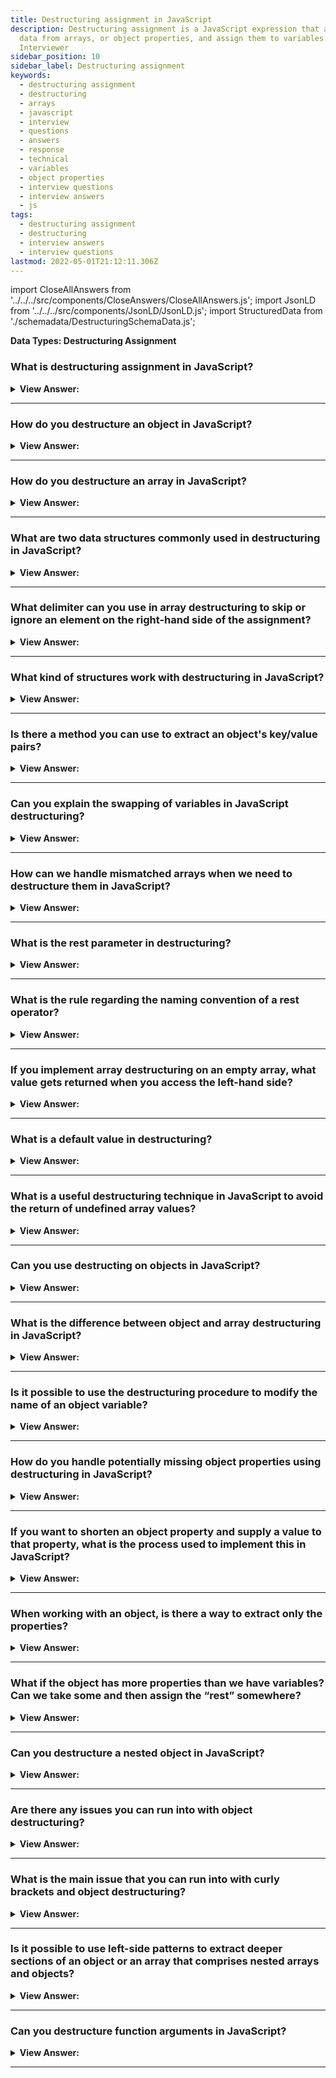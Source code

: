 ```yaml
---
title: Destructuring assignment in JavaScript
description: Destructuring assignment is a JavaScript expression that allows us to extract
  data from arrays, or object properties, and assign them to variables.
  Interviewer
sidebar_position: 10
sidebar_label: Destructuring assignment
keywords:
  - destructuring assignment
  - destructuring
  - arrays
  - javascript
  - interview
  - questions
  - answers
  - response
  - technical
  - variables
  - object properties
  - interview questions
  - interview answers
  - js
tags:
  - destructuring assignment
  - destructuring
  - interview answers
  - interview questions
lastmod: 2022-05-01T21:12:11.306Z
---
```


import CloseAllAnswers from '../../../src/components/CloseAnswers/CloseAllAnswers.js';
import JsonLD from '../../../src/components/JsonLD/JsonLD.js';
import StructuredData from './schemadata/DestructuringSchemaData.js';

<JsonLD data={StructuredData} />

<head>
  <title>Destructuring Assignment | JavaScript Frontend Phone Interview</title>
</head>

**Data Types: Destructuring Assignment**

<CloseAllAnswers />

### What is destructuring assignment in JavaScript?

<details>
  <summary><strong>View Answer:</strong></summary>
  <div>
  <div><strong>Interview Response:</strong> Destructuring assignment is a syntax in JavaScript that allows you to extract or unpack values from arrays or objects and assign them to variables in a concise way. </div><br />
  <div><strong>Technical Response:</strong> De-structuring assignment is a special syntax that allows us to “unpack” arrays or objects into many variables, which is sometimes more convenient. De-structuring also works great with complex functions with many parameters, default values, and more. We can use destructuring on both objects and arrays in JavaScript. It is a “destructuring assignment” because it “destructures” by copying items into variables. But the array itself is not modified.
  </div><br />
  <div><strong className="codeExample">Code Example:</strong><br /><br />

  <div></div>

```js
// we have an array with the name and surname
let arr = ['John', 'Smith'];

// destructuring assignment
// sets firstName = arr[0]
// and surname = arr[1]
let [firstName, surname] = arr;

alert(firstName); // John
alert(surname); // Smith

// Another example using the split() method

let [firstName, surname] = 'John Smith'.split(' ');
alert(firstName); // John
alert(surname); // Smith

/////////////////////////////////////////////

// DESTRUCTURING OBJECTS

const hero = {
  name: 'Batman',
  realName: 'Bruce Wayne',
};

const { name, realName } = hero;
name; // => 'Batman',
realName; // => 'Bruce Wayne'
```

  </div>
  </div>
</details>

---

### How do you destructure an object in JavaScript?

<details>
  <summary><strong>View Answer:</strong></summary>
  <div>
  <div><strong>Interview Response:</strong> To destructure an object in JavaScript, you can use curly braces &#123;&#125; and specify the names of the properties you want to extract and assign to variables with the same name.
<br /><br />
  </div>
  </div>
</details>

---

### How do you destructure an array in JavaScript?

<details>
  <summary><strong>View Answer:</strong></summary>
  <div>
  <div><strong>Interview Response:</strong> To destructure an array in JavaScript, you can use square brackets [] and specify the variable names in the order that matches the array elements' positions.
<br /><br />
  </div>
  </div>
</details>

---

### What are two data structures commonly used in destructuring in JavaScript?

<details>
  <summary><strong>View Answer:</strong></summary>
  <div>
  <div><strong>Interview Response:</strong> The two data structures commonly used in destructuring in JavaScript are objects and arrays. Destructuring allows you to extract values from these data structures and assign them to variables.
<br /><br />
  </div>
  </div>
</details>

---

### What delimiter can you use in array destructuring to skip or ignore an element on the right-hand side of the assignment?

<details>
  <summary><strong>View Answer:</strong></summary>
  <div>
  <div><strong>Interview Response:</strong> We can skip unwanted elements of an array by adding extra space and a comma as a delimiting block.
</div><br />
  <div><strong className="codeExample">Code Example:</strong><br /><br />

  <div></div>

```js
// second element is not needed
let [firstName, , title] = [
  'Julius',
  'Caesar',
  'Consul',
  'of the Roman Republic',
];

console.log(title); // Consul
```

  </div>
  </div>
</details>

---

### What kind of structures work with destructuring in JavaScript?

<details>
  <summary><strong>View Answer:</strong></summary>
  <div>
  <div><strong>Interview Response:</strong> Destructuring works with any iterable structure, including arrays, objects, Sets, and strings on the right-hand side of the assignment.
</div><br />
  <div><strong className="codeExample">Code Example:</strong><br /><br />

  <div></div>

```js
let [a, b, c] = 'abc'; // ["a", "b", "c"]
let [one, two, three] = new Set([1, 2, 3]);
```

  </div>
  </div>
</details>

---

### Is there a method you can use to extract an object's key/value pairs?

<details>
  <summary><strong>View Answer:</strong></summary>
  <div>
  <div><strong>Interview Response:</strong> Yes, you can use the Object.entries() method in JavaScript to extract an object's key/value pairs as an array.
</div><br />
  <div><strong className="codeExample">Code Example:</strong><br /><br />

  <div></div>

```js
let user = {
  name: 'John',
  age: 30,
};

// loop over keys-and-values
for (let [key, value] of Object.entries(user)) {
  alert(`${key}:${value}`); // name:John, then age:30
}

// The similar code for a Map is simpler, as it’s iterable:
let user = new Map();
user.set('name', 'John');
user.set('age', '30');

// Map iterates as [key, value] pairs, very convenient for destructuring
for (let [key, value] of user) {
  alert(`${key}:${value}`); // name:John, then age:30
}
```

  </div>
  </div>
</details>

---

### Can you explain the swapping of variables in JavaScript destructuring?

<details>
  <summary><strong>View Answer:</strong></summary>
  <div>
  <div><strong>Interview Response:</strong> There is a trick for swapping. We have to create a temporary array of the variables on the left side and then swap the variables on the right side in another array. We can swap more than two variables this way in JavaScript.
</div><br />
  <div><strong className="codeExample">Code Example:</strong><br /><br />

  <div></div>

```js
let guest = 'Jane';
let admin = 'Pete';

// Let's swap the values: make guest=Pete, admin=Jane
[guest, admin] = [admin, guest];

alert(`${guest} ${admin}`); // Pete Jane (successfully swapped!)
```

  </div>
  </div>
</details>

---

### How can we handle mismatched arrays when we need to destructure them in JavaScript?

<details>
  <summary><strong>View Answer:</strong></summary>
  <div>
  <div><strong>Interview Response:</strong> To access the extra variables on the right side, we can use the (...rest) operator to access the remaining variables.</div><br />
  <div><strong>Technical Response:</strong> Yes, if the array is longer than the list at the left, the “extra” items are omitted. To access the extra variables on the right side, you can use the (...rest) operator to access the remaining variables. We can use any other variable name in place of the rest. Just make sure it has three dots before it and goes last in the destructuring assignment. If the array is shorter than the list of variables at the left, there are no errors, and missing values are considered undefined.
  </div><br />
  <div><strong className="codeExample">Code Example:</strong><br /><br />

  <div></div>

```js
let [name1, name2] = ['Julius', 'Caesar', 'Consul', 'of the Roman Republic'];

alert(name1); // Julius
alert(name2); // Caesar
// Further items are not assigned anywhere

/// HOW TO FIX AND ACCESS REMAINING VARIABLES ///

// Rest Operator Implementation
let [name1, name2, ...rest] = [
  'Julius',
  'Caesar',
  'Consul',
  'of the Roman Republic',
];

// rest is array of items, starting from the 3rd one
alert(rest[0]); // Consul
alert(rest[1]); // of the Roman Republic
alert(rest.length); // 2
```

  </div>
  </div>
</details>

---

### What is the rest parameter in destructuring?

<details>
  <summary><strong>View Answer:</strong></summary>
  <div>
  <div><strong>Interview Response:</strong> In destructuring in JavaScript, the rest parameter is denoted by the ellipsis (...) syntax and allows you to capture the remaining elements of an iterable object into a new array.<br /><br />
  </div>
  </div>
</details>

---

### What is the rule regarding the naming convention of a rest operator?

<details>
  <summary><strong>View Answer:</strong></summary>
  <div>
  <div><strong>Interview Response:</strong> There are no restrictions on what you name your rest operator in general. You should use a relative name for the rest operator, such as (…title) with three preceding dots.
</div><br />
  <div><strong className="codeExample">Code Example:</strong><br /><br />

  <div></div>

```js
let [name1, name2, ...titles] = [
  'Julius',
  'Caesar',
  'Consul',
  'Roman Republic',
];
// now titles = ["Consul", " Roman Republic"]
```

  </div>
  </div>
</details>

---

### If you implement array destructuring on an empty array, what value gets returned when you access the left-hand side?

<details>
  <summary><strong>View Answer:</strong></summary>
  <div>
  <div><strong>Interview Response:</strong> If you implement array destructuring on an empty array in JavaScript, the left-hand side variables will be assigned the value of undefined.
</div><br />
  <div><strong className="codeExample">Code Example:</strong><br /><br />

  <div></div>

```js
let [firstName, surname] = [];

alert(firstName); // undefined
alert(surname); // undefined
```

:::note

There are no errors if the array is shorter than the list of variables at the left. Missing values are considered undefined on return.

:::

  </div>
  </div>
</details>

---

### What is a default value in destructuring?

<details>
  <summary><strong>View Answer:</strong></summary>
  <div>
  <div><strong>Interview Response:</strong> A default value in destructuring is a fallback value that is assigned to a variable if the value extracted from the object or array is undefined.<br /><br />
  </div>
  </div>
</details>

---

### What is a useful destructuring technique in JavaScript to avoid the return of undefined array values?

<details>
  <summary><strong>View Answer:</strong></summary>
  <div>
  <div><strong>Interview Response:</strong> The best way to handle missing values during destructuring is to set default values to potentially missing values using the assignment operator.</div><br />
  <div><strong>Technical Response:</strong> Setting default values to possibly missing values is the best technique to manage missing values during destructuring. This approach gets accomplished by assigning a new default using the equal (=) operator. More sophisticated phrases or function calls are used as default values, and they only get evaluated if the value is not supplied.
  </div><br />
  <div><strong className="codeExample">Code Example:</strong><br /><br />

  <div></div>

```js
// default values
let [name = 'Guest', surname = 'Anonymous'] = ['Julius'];

alert(name); // Julius (from array)
alert(surname); // Anonymous (default used)

// runs only prompt for surname
let [name = prompt('name?'), surname = prompt('surname?')] = ['Julius'];

alert(name); // Julius (from array)
alert(surname); // whatever prompt gets
```

  </div>
  </div>
</details>

---

### Can you use destructing on objects in JavaScript?

<details>
  <summary><strong>View Answer:</strong></summary>
  <div>
  <div><strong>Interview Response:</strong> Yes, in JavaScript you can use destructuring on objects, which allows you to extract values from an object and assign them to variables with the same name as the object's properties.</div><br />
  <div><strong>Technical Response:</strong> We can use destructing on any iterable, including objects in JavaScript. There should be an existing object on the right side of the assignment operator, and the left side contains an object-like “pattern” for corresponding properties. In the simplest case, that is a list of variable names in &#123;...&#125;.
  </div><br />
  <div><strong className="codeExample">Code Example:</strong><br /><br />

  <div></div>

```js
// The basic syntax
// let {var1, var2} = {var1:…, var2:…}
let options = {
  title: 'Menu',
  width: 100,
  height: 200,
};

let { title, width, height } = options;

console.log(title); // Menu
console.log(width); // 100
console.log(height); // 200
```

  </div>
  </div>
</details>

---

### What is the difference between object and array destructuring in JavaScript?

<details>
  <summary><strong>View Answer:</strong></summary>
  <div>
  <div><strong>Interview Response:</strong> In JavaScript, object destructuring allows you to extract values from an object based on their property name, while array destructuring allows you to extract values from an array based on their position.</div><br />
  <div><strong>Technical Response:</strong> Object destructuring is like array destructuring, with one exception, instead of values getting pulled out of an array, object keys and values get pulled out of an object. In an array, the order of the elements is relevant, and it depends on your intent to handle the elements, such as swapping variables. However, the rule for arrays does not apply to objects, and order is insignificant.
  </div><br />
  <div><strong className="codeExample">Code Example:</strong><br /><br />

  <div></div>

```js
// changed the order in let {...}
let { height, width, title } = { title: 'Menu', height: 200, width: 100 };
```

:::note

In an array, the order of the elements is relevant. It depends on your intent, the rule for arrays does not apply to objects, and order is insignificant.

:::

  </div>
  </div>
</details>

---

### Is it possible to use the destructuring procedure to modify the name of an object variable?

<details>
  <summary><strong>View Answer:</strong></summary>
  <div>
   <div><strong>Interview Response:</strong> Yes, you can use object destructuring with aliasing in JavaScript to assign a new name to an extracted property.
</div><br />
  <div><strong>Technical Response:</strong> If we want to assign a property to a variable with another name. We can set the new or shortened name by implementing a colon in the destructing process. The colon shows what goes where and specifies the new or shortened name.
</div><br />
  <div><strong className="codeExample">Code Example:</strong><br /><br />

  <div></div>

```js
let options = {
  title: 'Menu',
  width: 100,
  height: 200,
};

// { sourceProperty: targetVariable }
let { width: w, height: h, title } = options;

// width -> w
// height -> h
// title -> title

console.log(title); // Menu
console.log(w); // 100
console.log(h); // 200
```

  </div>
  </div>
</details>

---

### How do you handle potentially missing object properties using destructuring in JavaScript?

<details>
  <summary><strong>View Answer:</strong></summary>
  <div>
  <div><strong>Interview Response:</strong> We can set default values using the assignment (=) operator. Like with arrays or function parameters, default values can be any expressions or function calls.</div><br />
  <div><strong>Technical Response:</strong> If the object is missing object property, you can use destructuring to set a new property and value to reference the object. We can set default values using the assignment (=) operator. Default values, like arrays or function parameters, can be any expressions or function calls, and they get evaluated if no value is specified.
  </div><br />
  <div><strong className="codeExample">Code Example:</strong><br /><br />

  <div></div>

```js
let options = {
  title: 'Menu',
};

let { width = 100, height = 200, title } = options;

console.log(title); // Menu
console.log(width); // 100
console.log(height); // 200

// In the code below prompt asks for width, but not for title:
let options = {
  title: 'Menu',
};

let { width = prompt('width?'), title = prompt('title?') } = options;

console.log(title); // Menu
console.log(width); // (whatever the result of prompt is)
```

  </div>
  </div>
</details>

---

### If you want to shorten an object property and supply a value to that property, what is the process used to implement this in JavaScript?

<details>
  <summary><strong>View Answer:</strong></summary>
  <div>
  <div><strong>Interview Response:</strong> To abbreviate a property and assign a value to it, we can merge the two using a colon and assign a shortened property name. The use of a colon defines the new abbreviated property name, while the assignment operator assigns a fresh value.
</div><br />
  <div><strong className="codeExample">Code Example:</strong><br /><br />

  <div></div>

```js
let options = {
  title: 'Menu',
};

let { width: w = 100, height: h = 200, title } = options;

console.log(title); // Menu
console.log(w); // 100
console.log(h); // 200
```

  </div>
  </div>
</details>

---

### When working with an object, is there a way to extract only the properties?

<details>
  <summary><strong>View Answer:</strong></summary>
  <div>
  <div><strong>Interview Response:</strong> If we have a complex object with many properties, we can extract what we need by using destructuring to extract specific properties.
</div><br />
  <div><strong className="codeExample">Code Example:</strong><br /><br />

  <div></div>

```js
let options = {
  title: 'Menu',
  width: 100,
  height: 200,
};

// only extract title as a variable
let { title } = options;

console.log(title); // Menu
```

  </div>
  </div>
</details>

---

### What if the object has more properties than we have variables? Can we take some and then assign the “rest” somewhere?

<details>
  <summary><strong>View Answer:</strong></summary>
  <div>
  <div><strong>Interview Response:</strong> We can use the rest pattern, just like we do with array destructuring. Using the rest pattern, we can assign properties and collect the rest if necessary.
</div><br />
  <div><strong className="codeExample">Code Example:</strong><br /><br />

  <div></div>

```js
let options = {
  title: 'Menu',
  height: 200,
  width: 100,
};

// title = property named title
// rest = object with the rest of properties
let { title, ...rest } = options;

// now title="Menu", rest={height: 200, width: 100}
alert(rest.height); // 200
alert(rest.width); // 100
```

:::note

Some older browsers do not support it (IE, use Babel to polyfill it), but it works in modern ones.

:::

  </div>
  </div>
</details>

---

### Can you destructure a nested object in JavaScript?

<details>
  <summary><strong>View Answer:</strong></summary>
  <div>
  <div><strong>Interview Response:</strong> Yes, you can destructure a nested object in JavaScript by using nested destructuring patterns that match the structure of the object.<br /><br />
  </div>
  </div>
</details>

---

### Are there any issues you can run into with object destructuring?

<details>
  <summary><strong>View Answer:</strong></summary>
  <div>
  <div><strong>Interview Response:</strong> Yes, some potential issues with object destructuring include undefined properties, incorrect assignment, and unexpected behavior with nested objects.<br /><br />
  </div>
  </div>
</details>

---

### What is the main issue that you can run into with curly brackets and object destructuring?

<details>
  <summary><strong>View Answer:</strong></summary>
  <div><div><strong>Interview Response:</strong> The main issue with curly brackets and object destructuring is ambiguity between a block statement and an object literal, which requires parentheses to wrap the destructuring expression to avoid syntax errors.
  </div><br />
  <div><strong>Technical Response:</strong> The most significant issue is the curly brackets that encapsulate the properties. Since objects use block scoping, an issue can arise when you separate the variable initialization from the destructuring properties on a new line. The problem is that JavaScript treats &#123;...&#125; in the main code flow (not inside another expression) as a code block. We can wrap the expression in parentheses to show JavaScript that it is not a code block (...).
  </div><br />
  <div><strong className="codeExample">Code Example:</strong><br /><br />

  <div></div>

```js
let title, width, height;

// error in this line
{title, width, height} = {title: "Menu", width: 200, height: 100};

/// FIX: YOU CAN WRAP IT IN PARENTHESES ///

let title, width, height;

// okay now
({title, width, height} = {title: "Menu", width: 200, height: 100});

alert( title ); // Menu

```

  </div>
  </div>
</details>

---

### Is it possible to use left-side patterns to extract deeper sections of an object or an array that comprises nested arrays and objects?

<details>
  <summary><strong>View Answer:</strong></summary>
  <div>
  <div><strong>Interview Response:</strong> Yes, we can build a generic object that references the original. Because JavaScript allows you to choose your properties, it is possible to build a generic object with properties referencing the original object.</div><br />
  <div><strong>Technical Response:</strong> We can use more complex left-side patterns to extract deeper portions. You can build a generic object that references the original. Because JavaScript allows you to choose your properties, it is possible to build a generic object with properties referencing the original object.
  </div><br />
  <div><strong className="codeExample">Code Example:</strong><br /><br />

  <div></div>

```js
let options = {
  size: {
    width: 100,
    height: 200,
  },
  items: ['Cake', 'Donut'],
  extra: true,
};

// destructuring assignment split in multiple lines for clarity
let {
  size: {
    // put size here
    width,
    height,
  },
  items: [item1, item2], // assign items here
  title = 'Menu', // not present in the object (default value is used)
} = options;

alert(title); // Menu
alert(width); // 100
alert(height); // 200
alert(item1); // Cake
alert(item2); // Donut
```

  </div>
  </div>
</details>

---

### Can you destructure function arguments in JavaScript?

<details>
  <summary><strong>View Answer:</strong></summary>
  <div>
  <div><strong>Interview Response:</strong> Yes, you can destructure function arguments in JavaScript, allowing you to extract properties from objects or elements from arrays directly within the function signature.
</div><br />
  <div><strong className="codeExample">Code Example:</strong><br /><br />

  <div></div>

```js
function greet(name) {
  // Destructuring `name` into `firstName` and `lastName` variables
  const [firstName, lastName] = name;

  // Greet the user
  console.log(`Hello ${firstName} ${lastName}`);
}

greet("John Doe"); // Output: Hello John Doe
```

  </div>
  </div>
</details>

---
